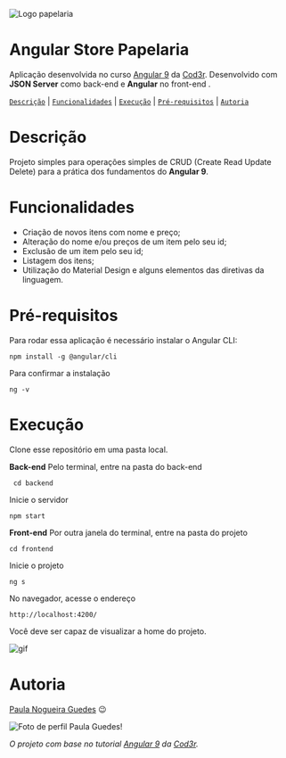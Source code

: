 ![Logo papelaria](/assets/logoAngularStore.png)

# Angular Store Papelaria

Aplicação desenvolvida no curso [Angular 9](https://www.cod3r.com.br/courses/angular-9-essencial) da [Cod3r](https://www.cod3r.com.br/). Desenvolvido com **JSON Server** como back-end e **Angular** no front-end .

[`Descrição`](#Descrição) | [`Funcionalidades`](#Funcionalidades) | [`Execução`](#Execução) | [`Pré-requisitos`](#Pré-requisitos) | [`Autoria`](#Autoria)

# Descrição
Projeto simples para operações simples de CRUD (Create Read Update Delete) para a prática dos fundamentos do **Angular 9**.

# Funcionalidades

 - Criação de novos itens com nome e preço;
 - Alteração do nome e/ou preços de um item pelo seu id;
 - Exclusão de um item pelo seu id;
 - Listagem dos itens;
 - Utilização do Material Design e alguns elementos das diretivas da linguagem.

# Pré-requisitos
Para rodar essa aplicação é necessário instalar o Angular CLI:

    npm install -g @angular/cli

Para confirmar a instalação

    ng -v

# Execução
Clone esse repositório em uma pasta local.

**Back-end**
Pelo terminal, entre na pasta do back-end

     cd backend

Inicie o servidor

    npm start

**Front-end**
Por outra janela do terminal, entre na pasta do projeto

    cd frontend

Inicie o projeto

    ng s

No navegador, acesse o endereço

    http://localhost:4200/

Você deve ser capaz de visualizar a home do projeto.

![gif](https://media.giphy.com/media/8VrtCswiLDNnO/giphy.gif)

# Autoria
[Paula Nogueira Guedes](https://www.linkedin.com/in/paulanguedes/) 😉️


![Foto de perfil Paula Guedes!](https://media-exp1.licdn.com/dms/image/C5603AQH4iU57lsJfTw/profile-displayphoto-shrink_200_200/0/1624914420419?e=1631750400&v=beta&t=cYG5hWC_5pmshDEHiqEWCzJ3iGyKwnryMshi565ZKEM)

*O projeto com base no tutorial [Angular 9](https://www.cod3r.com.br/courses/angular-9-essencial) da [Cod3r](https://www.cod3r.com.br/).*